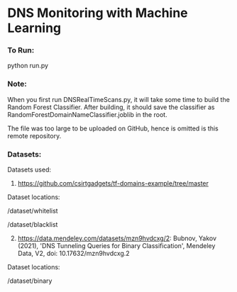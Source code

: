 # DNS Monitoring with Machine Learning

### To Run:

python run.py

### Note:

When you first run DNSRealTimeScans.py, it will take some time to build the Random Forest Classifier. After building, it should save the classifier as RandomForestDomainNameClassifier.joblib in the root.

The file was too large to be uploaded on GitHub, hence is omitted is this remote repository.

### Datasets:

Datasets used: 

1. https://github.com/csirtgadgets/tf-domains-example/tree/master

Dataset locations:

/dataset/whitelist

/dataset/blacklist

2. https://data.mendeley.com/datasets/mzn9hvdcxg/2:
Bubnov, Yakov (2021), 'DNS Tunneling Queries for Binary Classification', Mendeley Data, V2, doi: 10.17632/mzn9hvdcxg.2

Dataset locations:

/dataset/binary

